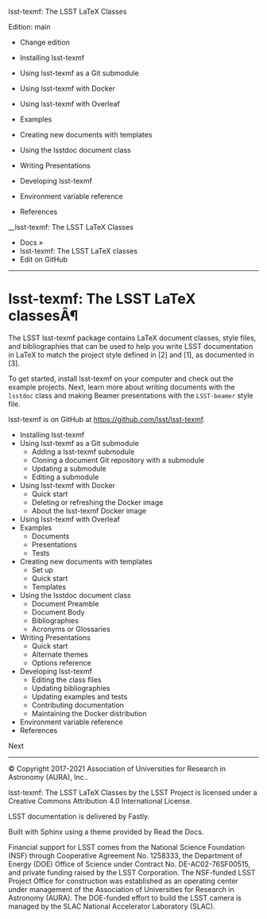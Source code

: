 lsst-texmf: The LSST LaTeX Classes

Edition: main

  * Change edition



  * Installing lsst-texmf
  * Using lsst-texmf as a Git submodule
  * Using lsst-texmf with Docker
  * Using lsst-texmf with Overleaf
  * Examples
  * Creating new documents with templates
  * Using the lsstdoc document class
  * Writing Presentations
  * Developing lsst-texmf
  * Environment variable reference
  * References



__lsst-texmf: The LSST LaTeX Classes

  * Docs »
  * lsst-texmf: The LSST LaTeX classes
  * Edit on GitHub



* * *

# lsst-texmf: The LSST LaTeX classesÂ¶

The LSST lsst-texmf package contains LaTeX document classes, style files, and bibliographies that can be used to help you write LSST documentation in LaTeX to match the project style defined in [2] and [1], as documented in [3].

To get started, install lsst-texmf on your computer and check out the example projects. Next, learn more about writing documents with the `lsstdoc` class and making Beamer presentations with the `LSST-beamer` style file.

lsst-texmf is on GitHub at https://github.com/lsst/lsst-texmf.

  * Installing lsst-texmf
  * Using lsst-texmf as a Git submodule
    * Adding a lsst-texmf submodule
    * Cloning a document Git repository with a submodule
    * Updating a submodule
    * Editing a submodule
  * Using lsst-texmf with Docker
    * Quick start
    * Deleting or refreshing the Docker image
    * About the lsst-texmf Docker image
  * Using lsst-texmf with Overleaf
  * Examples
    * Documents
    * Presentations
    * Tests
  * Creating new documents with templates
    * Set up
    * Quick start
    * Templates
  * Using the lsstdoc document class
    * Document Preamble
    * Document Body
    * Bibliographies
    * Acronyms or Glossaries
  * Writing Presentations
    * Quick start
    * Alternate themes
    * Options reference
  * Developing lsst-texmf
    * Editing the class files
    * Updating bibliographies
    * Updating examples and tests
    * Contributing documentation
    * Maintaining the Docker distribution
  * Environment variable reference
  * References



Next 

* * *

© Copyright 2017-2021 Association of Universities for Research in Astronomy (AURA), Inc.. 

  
lsst-texmf: The LSST LaTeX Classes by the LSST Project is licensed under a Creative Commons Attribution 4.0 International License. 

LSST documentation is delivered by Fastly.

Built with Sphinx using a theme provided by Read the Docs. 

Financial support for LSST comes from the National Science Foundation (NSF) through Cooperative Agreement No. 1258333, the Department of Energy (DOE) Office of Science under Contract No. DE-AC02-76SF00515, and private funding raised by the LSST Corporation. The NSF-funded LSST Project Office for construction was established as an operating center under management of the Association of Universities for Research in Astronomy (AURA). The DOE-funded effort to build the LSST camera is managed by the SLAC National Accelerator Laboratory (SLAC).
